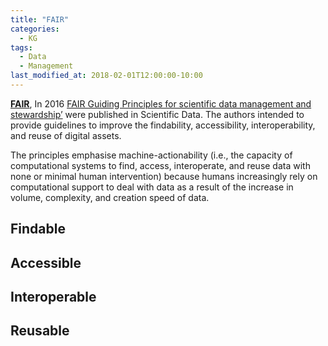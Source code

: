 ```yaml
---
title: "FAIR"
categories:
  - KG
tags:
  - Data
  - Management
last_modified_at: 2018-02-01T12:00:00-10:00
---
```


**[FAIR](https://www.go-fair.org/fair-principles/)**, In 2016 [FAIR Guiding Principles for scientific data management and stewardship’](https://www.nature.com/articles/sdata201618) were published in Scientific Data. The authors intended to provide guidelines to improve the findability, accessibility, interoperability, and reuse of digital assets.

The principles emphasise machine-actionability (i.e., the capacity of computational systems to find, access, interoperate, and reuse data with none or minimal human intervention) because humans increasingly rely on computational support to deal with data as a result of the increase in volume, complexity, and creation speed of data.

## Findable

## Accessible

## Interoperable

## Reusable
